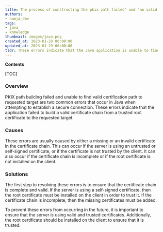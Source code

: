 ```yaml
---
title: The process of constructing the pkix path failed" and "no valid certificate chain could be found leading to the requested destination
authors:
- nanja_dev
tags:
- java
- knowledge
thumbnail: images/java.png
created_at: 2023-01-29 00:00:00
updated_at: 2023-01-29 00:00:00
tldr: These errors indicate that the Java application is unable to find a valid certificate chain for the requested target.
---
```


**Contents**

[TOC]

### Overview 
PKIX path building failed and unable to find valid certification path to requested target are two common errors that occur in Java when attempting to establish a secure connection. These errors indicate that the application failed to build a valid certificate chain from a trusted root certificate to the requested target.

### Causes 
These errors are usually caused by either a missing or an invalid certificate in the certificate chain. This can occur if the server is using an untrusted or self-signed certificate, or if the certificate is not trusted by the client. It can also occur if the certificate chain is incomplete or if the root certificate is not installed on the client.

### Solutions
The first step to resolving these errors is to ensure that the certificate chain is complete and valid. If the server is using a self-signed certificate, then the root certificate must be installed on the client in order to trust it. If the certificate chain is incomplete, then the missing certificates must be added.

To prevent these errors from occurring in the future, it is important to ensure that the server is using valid and trusted certificates. Additionally, the root certificate should be installed on the client to ensure that it is trusted.
